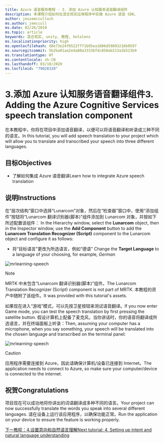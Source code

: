 ```yaml
---
title: Azure 语音服务教程 - 3. 添加 Azure 认知服务语音翻译组件
description: 本课程介绍如何在混合现实应用程序中实施 Azure 语音 SDK。
author: jessemcculloch
ms.author: jemccull
ms.date: 02/26/2019
ms.topic: article
keywords: 混合现实, unity, 教程, hololens
ms.localizationpriority: high
ms.openlocfilehash: d8e73e24f0522ff71b95ea1886d59893216b0597
ms.sourcegitcommit: 5b2ba01aa2e4a80a3333bfdc850ab213a1b523b9
ms.translationtype: HT
ms.contentlocale: zh-CN
ms.lasthandoff: 03/10/2020
ms.locfileid: "79028320"
---
```

# <a name="3-adding-the-azure-cognitive-services-speech-translation-component"></a><span data-ttu-id="14bc1-105">3.添加 Azure 认知服务语音翻译组件</span><span class="sxs-lookup"><span data-stu-id="14bc1-105">3. Adding the Azure Cognitive Services speech translation component</span></span>

<span data-ttu-id="14bc1-106">在本教程中，你将在项目中添加语音翻译，以便可以将语音翻译和听录成三种不同的语言。</span><span class="sxs-lookup"><span data-stu-id="14bc1-106">In this tutorial, you will add speech translation to your project which will allow you to translate and transcribed your speech into three different languages.</span></span>

## <a name="objectives"></a><span data-ttu-id="14bc1-107">目标</span><span class="sxs-lookup"><span data-stu-id="14bc1-107">Objectives</span></span>

* <span data-ttu-id="14bc1-108">了解如何集成 Azure 语音翻译</span><span class="sxs-lookup"><span data-stu-id="14bc1-108">Learn how to integrate Azure speech translation</span></span>

## <a name="instructions"></a><span data-ttu-id="14bc1-109">说明</span><span class="sxs-lookup"><span data-stu-id="14bc1-109">Instructions</span></span>

<span data-ttu-id="14bc1-110">在“层次结构”窗口中选择“Lunarcom”对象，然后在“检查器”窗口中，使用“添加组件”按钮将“Lunarcom 翻译识别器(脚本)”组件添加到 Lunarcom 对象，并按如下所述配置该组件：   </span><span class="sxs-lookup"><span data-stu-id="14bc1-110">In the Hierarchy window, select the **Lunarcom** object, then in the Inspector window, use the **Add Component** button to add the **Lunarcom Translation Recognizer (Script)** component to the Lunarcom object and configure it as follows:</span></span>

* <span data-ttu-id="14bc1-111">将“目标语言”更改为所选语言，例如“德语”  </span><span class="sxs-lookup"><span data-stu-id="14bc1-111">Change the **Target Language** to a language of your choosing, for example, _German_</span></span>

![mrlearning-speech](images/mrlearning-speech/tutorial3-section1-step1-1.png)

> [!NOTE]
> <span data-ttu-id="14bc1-113">MRTK 中未包含“Lunarcom 翻译识别器(脚本)”组件。</span><span class="sxs-lookup"><span data-stu-id="14bc1-113">The Lunarcom Translation Recognizer (Script) component is not part of MRTK.</span></span> <span data-ttu-id="14bc1-114">本教程的资产中随附了该组件。</span><span class="sxs-lookup"><span data-stu-id="14bc1-114">It was provided with this tutorial's assets.</span></span>

<span data-ttu-id="14bc1-115">如果现在进入“游戏”模式，可以先按卫星按钮来测试语音翻译。</span><span class="sxs-lookup"><span data-stu-id="14bc1-115">If you now enter Game mode, you can test the speech translation by first pressing the satellite button.</span></span> <span data-ttu-id="14bc1-116">假设计算机上配备了麦克风，当你讲话时，你的语音将翻译成所选语言，并在终端面板上听录：</span><span class="sxs-lookup"><span data-stu-id="14bc1-116">Then, assuming your computer has a microphone, when you say something, your speech will be translated into the chosen language and transcribed on the terminal panel:</span></span>

![mrlearning-speech](images/mrlearning-speech/tutorial3-section1-step1-2.png)

> [!CAUTION]
> <span data-ttu-id="14bc1-118">应用程序需要连接到 Azure，因此请确保计算机/设备已连接到 Internet。</span><span class="sxs-lookup"><span data-stu-id="14bc1-118">The application needs to connect to Azure, so make sure your computer/device is connected to the internet.</span></span>

## <a name="congratulations"></a><span data-ttu-id="14bc1-119">祝贺</span><span class="sxs-lookup"><span data-stu-id="14bc1-119">Congratulations</span></span>

<span data-ttu-id="14bc1-120">项目现在可以成功地将你讲出的词语翻译成多种不同的语言。</span><span class="sxs-lookup"><span data-stu-id="14bc1-120">Your project can now successfully translate the words you speak into several different languages.</span></span> <span data-ttu-id="14bc1-121">请在设备上运行该应用程序，以确保功能正常。</span><span class="sxs-lookup"><span data-stu-id="14bc1-121">Run the application on your device to ensure the feature is working properly.</span></span>

[<span data-ttu-id="14bc1-122">下一教程：4.设置意向和自然语言理解</span><span class="sxs-lookup"><span data-stu-id="14bc1-122">Next tutorial: 4. Setting up intent and natural language understanding</span></span>](mrlearning-speechSDK-ch4.md)

